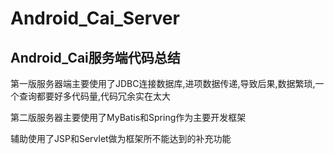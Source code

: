 # Android_Cai_Server

## Android_Cai服务端代码总结

<p>第一版服务器端主要使用了JDBC连接数据库,进项数据传递,导致后果,数据繁琐,一个查询都要好多代码量,代码冗余实在太大</p>
<p>第二版服务器主要使用了MyBatis和Spring作为主要开发框架</p>
<p>辅助使用了JSP和Servlet做为框架所不能达到的补充功能</p>
